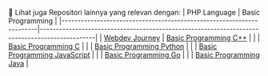 📂 Lihat juga Repositori lainnya yang relevan dengan:
|  PHP Language                                                        | Basic Programming                                                                             |
|----------------------------------------------------------------------|-----------------------------------------------------------------------------------------------|
| [Webdev Journey](https://github.com/iiohanestj09/webdev-journey)     | [Basic Programming C++](https://github.com/iiohanestj09/basic-programming-cpp)                |
|                                                                      | [Basic Programming C](https://github.com/iiohanestj09/basic-programming-c)                    |
|                                                                      | [Basic Programming Python](https://github.com/iiohanestj09/basic-programming-python)          |
|                                                                      | [Basic Programming JavaScript](https://github.com/iiohanestj09/basic-programming-javascript)  |
|                                                                      | [Basic Programming Go](https://github.com/iiohanestj09/basic-programming-go)                  |
|                                                                      | [Basic Programming Java](https://github.com/iiohanestj09/basic-programming-go)                |